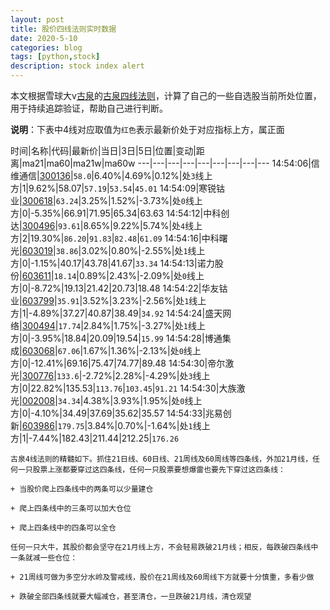 ```yaml
---
layout: post
title: 股价四线法则实时数据
date: 2020-5-10
categories: blog
tags: [python,stock]
description: stock index alert
---
```



本文根据雪球大v[古泉](https://xueqiu.com/u/7148646888)的[古泉四线法则](https://xueqiu.com/7148646888/130498192)，计算了自己的一些自选股当前所处位置，用于持续追踪验证，帮助自己进行判断。

**说明**：下表中4线对应取值为`红色`表示最新价处于对应指标上方，属正面

时间|名称|代码|最新价|当日|3日|5日|位置|变动|距离|ma21|ma60|ma21w|ma60w
---|---|---|---|---|---|---|---|---
14:54:06|信维通信|[300136](https://xueqiu.com/S/SZ300136)|`58.0`|6.40%|4.69%|0.12%|处`3`线上方|1|9.62%|58.07|`57.19`|`53.54`|`45.01`
14:54:09|寒锐钴业|[300618](https://xueqiu.com/S/SZ300618)|`63.24`|3.25%|1.52%|-3.73%|处`0`线上方|0|-5.35%|66.91|71.95|65.34|63.63
14:54:12|中科创达|[300496](https://xueqiu.com/S/SZ300496)|`93.61`|8.65%|9.22%|5.74%|处`4`线上方|2|19.30%|`86.20`|`91.83`|`82.48`|`61.09`
14:54:16|中科曙光|[603019](https://xueqiu.com/S/SH603019)|`38.86`|3.02%|0.80%|-2.55%|处`1`线上方|0|-1.15%|40.17|43.78|41.67|`33.34`
14:54:13|诺力股份|[603611](https://xueqiu.com/S/SH603611)|`18.14`|0.89%|2.43%|-2.09%|处`0`线上方|0|-8.72%|19.13|21.42|20.73|18.48
14:54:22|华友钴业|[603799](https://xueqiu.com/S/SH603799)|`35.91`|3.52%|3.23%|-2.56%|处`1`线上方|1|-4.89%|37.27|40.87|38.49|`34.92`
14:54:24|盛天网络|[300494](https://xueqiu.com/S/SZ300494)|`17.74`|2.84%|1.75%|-3.27%|处`1`线上方|0|-3.95%|18.84|20.09|19.54|`15.99`
14:54:28|博通集成|[603068](https://xueqiu.com/S/SH603068)|`67.06`|1.67%|1.36%|-2.13%|处`0`线上方|0|-12.41%|69.16|75.47|74.77|89.48
14:54:30|帝尔激光|[300776](https://xueqiu.com/S/SZ300776)|`133.6`|-2.72%|2.28%|-4.29%|处`3`线上方|0|22.82%|135.53|`113.76`|`103.45`|`91.21`
14:54:30|大族激光|[002008](https://xueqiu.com/S/SZ002008)|`34.34`|4.38%|3.93%|1.95%|处`0`线上方|0|-4.10%|34.49|37.69|35.62|35.57
14:54:33|兆易创新|[603986](https://xueqiu.com/S/SH603986)|`179.75`|3.84%|0.70%|-1.64%|处`1`线上方|1|-7.44%|182.43|211.44|212.25|`176.26`

```
古泉4线法则的精髓如下。抓住21日线、60日线、21周线及60周线等四条线，外加21月线，任何一只股票上涨都要穿过这四条线，任何一只股票要想爆雷也要先下穿过这四条线：

+ 当股价爬上四条线中的两条可以少量建仓

+ 爬上四条线中的三条可以加大仓位

+ 爬上四条线中的四条可以全仓

任何一只大牛，其股价都会坚守在21月线上方，不会轻易跌破21月线；相反，每跌破四条线中一条就减一些仓位：

+ 21周线可做为多空分水岭及警戒线，股价在21周线及60周线下方就要十分慎重，多看少做

+ 跌破全部四条线就要大幅减仓，甚至清仓，一旦跌破21月线，清仓观望
```